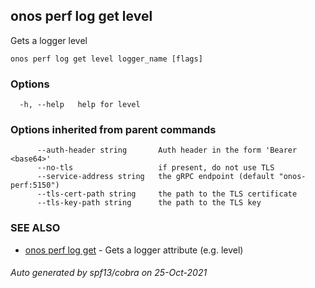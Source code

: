 ## onos perf log get level

Gets a logger level

```
onos perf log get level logger_name [flags]
```

### Options

```
  -h, --help   help for level
```

### Options inherited from parent commands

```
      --auth-header string       Auth header in the form 'Bearer <base64>'
      --no-tls                   if present, do not use TLS
      --service-address string   the gRPC endpoint (default "onos-perf:5150")
      --tls-cert-path string     the path to the TLS certificate
      --tls-key-path string      the path to the TLS key
```

### SEE ALSO

* [onos perf log get](onos_perf_log_get.md)	 - Gets a logger attribute (e.g. level)

###### Auto generated by spf13/cobra on 25-Oct-2021
